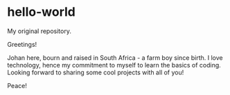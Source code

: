 # hello-world

My original repository.

Greetings!

Johan here, bourn and raised in South Africa - a farm boy since birth. I love technology, hence my commitment to myself to learn the basics of coding. Looking forward to sharing some cool projects with all of you!

Peace!
